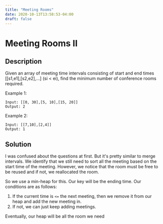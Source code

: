 ```yaml
---
title: "Meeting Rooms"
date: 2020-10-13T13:58:53-04:00
draft: false
---
```


# Meeting Rooms II
## Description

Given an array of meeting time intervals consisting of start and end times [[s1,e1],[s2,e2],...] (si < ei), find the minimum number of conference rooms required.

Example 1:
```
Input: [[0, 30],[5, 10],[15, 20]]
Output: 2
```

Example 2:
```
Input: [[7,10],[2,4]]
Output: 1
```
## Solution
I was confused about the questions at first. But it's pretty similar to merge intervals. We identify that we still need to sort all the meeting based on the start time of the meeting. However, we notice that the room must be free to be reused and if not, we reallocated the room.

So we use a min-heap for this. Our key will be the ending time. Our conditions are as follows:
1. If the current time is `<=` the next meeting, then we remove it from our heap and add the new meeting in.
2. If not, we can just keep adding meetings.

Eventually, our heap will be all the room we need
